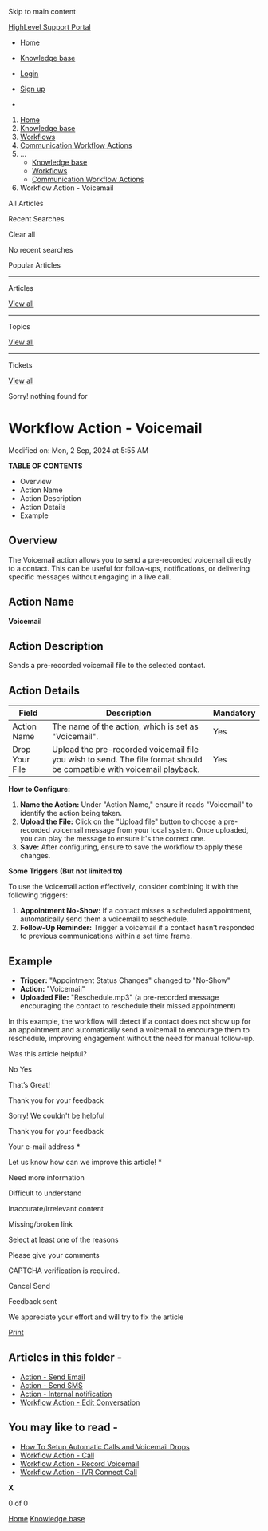 Skip to main content

[ HighLevel Support Portal ](https://help.gohighlevel.com)

  * [ Home ](/support/home)
  * [ Knowledge base ](/support/solutions)

  * [Login](/support/login)
  * [Sign up](/support/signup)
  * 

  1. [Home](/support/home)
  2. [Knowledge base](/support/solutions)
  3. [Workflows](/support/solutions/48000455132)
  4. [Communication Workflow Actions](/support/solutions/folders/155000000749)
  5. ... 
     * [Knowledge base](/support/solutions)
     * [Workflows](/support/solutions/48000455132)
     * [Communication Workflow Actions](/support/solutions/folders/155000000749)
  6. Workflow Action - Voicemail

All  Articles 

Recent Searches

Clear all

No recent searches

Popular Articles

* * *

Articles

[View all](/support/search/solutions)

* * *

Topics

[View all](/support/search/topics)

* * *

Tickets

[View all](/support/search/tickets)

Sorry! nothing found for   

# Workflow Action - Voicemail

Modified on: Mon, 2 Sep, 2024 at 5:55 AM

**TABLE OF CONTENTS**

  * Overview
  * Action Name
  * Action Description
  * Action Details
  * Example

##   

## Overview

The Voicemail action allows you to send a pre-recorded voicemail directly to a contact. This can be useful for follow-ups, notifications, or delivering specific messages without engaging in a live call.

## Action Name

**Voicemail**

## Action Description

Sends a pre-recorded voicemail file to the selected contact.

## Action Details

Field| Description| Mandatory  
---|---|---  
Action Name| The name of the action, which is set as "Voicemail".| Yes  
Drop Your File| Upload the pre-recorded voicemail file you wish to send. The file format should be compatible with voicemail playback.| Yes  

**How to Configure:**

  1. **Name the Action:** Under "Action Name," ensure it reads "Voicemail" to identify the action being taken.
  2. **Upload the File:** Click on the "Upload file" button to choose a pre-recorded voicemail message from your local system. Once uploaded, you can play the message to ensure it's the correct one.
  3. **Save:** After configuring, ensure to save the workflow to apply these changes.

**Some Triggers (But not limited to)**

To use the Voicemail action effectively, consider combining it with the following triggers:

  1. **Appointment No-Show:** If a contact misses a scheduled appointment, automatically send them a voicemail to reschedule.
  2. **Follow-Up Reminder:** Trigger a voicemail if a contact hasn’t responded to previous communications within a set time frame.

##   

## Example

  * **Trigger:** "Appointment Status Changes" changed to "No-Show"
  * **Action:** "Voicemail"
  * **Uploaded File:** "Reschedule.mp3" (a pre-recorded message encouraging the contact to reschedule their missed appointment)

In this example, the workflow will detect if a contact does not show up for an appointment and automatically send a voicemail to encourage them to reschedule, improving engagement without the need for manual follow-up.

Was this article helpful?

No  Yes 

That’s Great!

Thank you for your feedback

Sorry! We couldn't be helpful

Thank you for your feedback

Your e-mail address *

Let us know how can we improve this article! *

Need more information 

Difficult to understand 

Inaccurate/irrelevant content 

Missing/broken link 

Select at least one of the reasons 

Please give your comments 

CAPTCHA verification is required. 

Cancel  Send 

Feedback sent

We appreciate your effort and will try to fix the article

[Print](javascript:print\(\))

## Articles in this folder -

  * [Action - Send Email](/support/solutions/articles/155000002472-action-send-email)
  * [Action - Send SMS](/support/solutions/articles/155000002474-action-send-sms)
  * [Action - Internal notification](/support/solutions/articles/155000003202-action-internal-notification)
  * [Workflow Action - Edit Conversation](/support/solutions/articles/155000003269-workflow-action-edit-conversation)

## You may like to read -

  * [How To Setup Automatic Calls and Voicemail Drops](/support/solutions/articles/48000981430-how-to-setup-automatic-calls-and-voicemail-drops)
  * [Workflow Action - Call](/support/solutions/articles/155000003274-workflow-action-call)
  * [Workflow Action - Record Voicemail](/support/solutions/articles/155000003373-workflow-action-record-voicemail)
  * [Workflow Action - IVR Connect Call](/support/solutions/articles/155000003371-workflow-action-ivr-connect-call)

**X**

0 of 0 []()

[Home](/support/home) [Knowledge base](/support/solutions)
